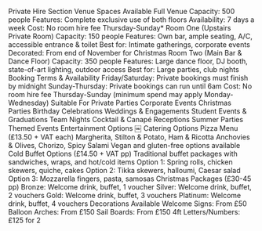 Private Hire Section
Venue Spaces Available
Full Venue
Capacity: 500 people
Features: Complete exclusive use of both floors
Availability: 7 days a week
Cost: No room hire fee Thursday-Sunday*
Room One (Upstairs Private Room)
Capacity: 150 people
Features: Own bar, ample seating, A/C, accessible entrance & toilet
Best for: Intimate gatherings, corporate events
Decorated: From end of November for Christmas
Room Two (Main Bar & Dance Floor)
Capacity: 350 people
Features: Large dance floor, DJ booth, state-of-art lighting, outdoor access
Best for: Large parties, club nights
Booking Terms & Availability
Friday/Saturday: Private bookings must finish by midnight
Sunday-Thursday: Private bookings can run until 6am
Cost: No room hire fee Thursday-Sunday (minimum spend may apply Monday-Wednesday)
Suitable For
Private Parties
Corporate Events
Christmas Parties
Birthday Celebrations
Weddings & Engagements
Student Events & Graduations
Team Nights
Cocktail & Canapé Receptions
Summer Parties
Themed Events
Entertainment Options
￼
Catering Options
Pizza Menu (£13.50 + VAT each)
Margherita, Stilton & Potato, Ham & Ricotta
Anchovies & Olives, Chorizo, Spicy Salami
Vegan and gluten-free options available
Cold Buffet Options (£14.50 + VAT pp)
Traditional buffet packages with sandwiches, wraps, and hot/cold items
Option 1: Spring rolls, chicken skewers, quiche, cakes
Option 2: Tikka skewers, halloumi, Caesar salad
Option 3: Mozzarella fingers, pasta, samosas
Christmas Packages (£30-45 pp)
Bronze: Welcome drink, buffet, 1 voucher
Silver: Welcome drink, buffet, 2 vouchers
Gold: Welcome drink, buffet, 3 vouchers
Platinum: Welcome drink, buffet, 4 vouchers
Decorations Available
Welcome Signs: From £50
Balloon Arches: From £150
Sail Boards: From £150
4ft Letters/Numbers: £125 for 2
